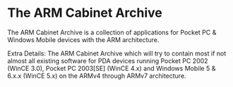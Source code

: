 # The ARM Cabinet Archive
The ARM Cabinet Archive is a collection of applications for Pocket PC &amp; Windows Mobile devices with the ARM architecture.

Extra Details:
The ARM Cabinet Archive which will try to contain most if not almost all existing software for PDA devices running Pocket PC 2002 (WinCE 3.0), Pocket PC 2003[SE] (WinCE 4.x) and Windows Mobile 5 & 6.x.x (WinCE 5.x) on the ARMv4 through ARMv7 architecture.
